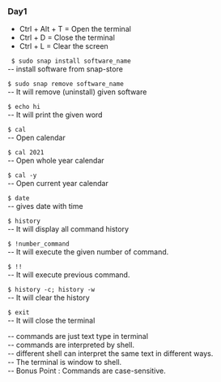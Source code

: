﻿###  Day1 
* Ctrl + Alt + T  = Open the terminal
* Ctrl + D = Close the terminal
* Ctrl + L = Clear the screen

``` $ sudo snap install software_name``` <br>
-- install software from snap-store

``` $ sudo snap remove software_name ``` <br>
-- It will remove (uninstall) given software

```$ echo hi``` <br>
-- It will print the given word

```$ cal``` <br>
-- Open calendar

```$ cal 2021``` <br>
-- Open whole year calendar

```$ cal -y``` <br>
-- Open current year calendar

```$ date``` <br>
-- gives date with time

```$ history``` <br>
-- It will display all command history

```$ !number_command``` <br>
-- It will execute the given number of command.

```$ !!``` <br>
-- It will execute previous command.

```$ history -c; history -w``` <br>
-- It will clear the history

```$ exit``` <br>
-- It will close the terminal

-- commands are just text type in terminal  <br>
-- commands are interpreted by shell. <br>
-- different shell can interpret the same text in different ways. <br>
-- The terminal is window to shell. <br>
-- Bonus Point : Commands are case-sensitive. <br>
  

 
